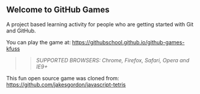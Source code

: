 ## Welcome to GitHub Games

A project based learning activity for people who are getting started with Git and GitHub.

You can play the game at: https://githubschool.github.io/github-games-kfuss

>> _*SUPPORTED BROWSERS*: Chrome, Firefox, Safari, Opera and IE9+_

This fun open source game was cloned from: https://github.com/jakesgordon/javascript-tetris
